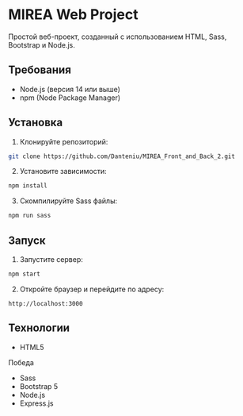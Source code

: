 # MIREA Web Project

Простой веб-проект, созданный с использованием HTML, Sass, Bootstrap и Node.js.

## Требования

- Node.js (версия 14 или выше)
- npm (Node Package Manager)

## Установка

1. Клонируйте репозиторий:
```bash
git clone https://github.com/Danteniu/MIREA_Front_and_Back_2.git
```

2. Установите зависимости:
```bash
npm install
```

3. Скомпилируйте Sass файлы:
```bash
npm run sass
```

## Запуск

1. Запустите сервер:
```bash
npm start
```

2. Откройте браузер и перейдите по адресу:
```
http://localhost:3000
```

## Технологии

- HTML5

Победа
- Sass
- Bootstrap 5
- Node.js
- Express.js 
